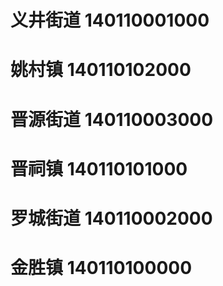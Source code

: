 # 义井街道 140110001000
# 姚村镇 140110102000
# 晋源街道 140110003000
# 晋祠镇 140110101000
# 罗城街道 140110002000
# 金胜镇 140110100000

